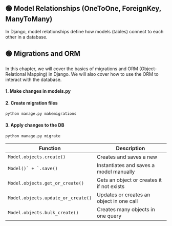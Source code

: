 ## 🟢 Model Relationships (OneToOne, ForeignKey, ManyToMany)
In Django, model relationships define how models (tables) connect to each other in a database.


## 🟢 Migrations and ORM
In this chapter, we will cover the basics of migrations and ORM (Object-Relational Mapping)
in Django. We will also cover how to use the ORM to interact with the database.
#### 1. Make changes in models.py
#### 2. Create migration files
```
python manage.py makemigrations
```
#### 3. Apply changes to the DB
```
python manage.py migrate
```

| Function                           | Description                                |
| ---------------------------------- | ------------------------------------------ |
| ```Model.objects.create()```       | Creates and saves a new                    |
| ```Model()` + `.save()```          | Instantiates and saves a model manually    |
| `Model.objects.get_or_create()`    | Gets an object or creates it if not exists |
| `Model.objects.update_or_create()` | Updates or creates an object in one call   |
| `Model.objects.bulk_create()`      | Creates many objects in one query          |
